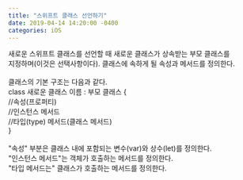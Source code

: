 ```yaml
---
title: "스위프트 클래스 선언하기"
date: 2019-04-14 14:20:00 -0400
categories: iOS
---
```

새로운 스위프트 클래스를 선언할 때 새로운 클래스가 상속받는 부모 클래스를<br>
지정하며(이것은 선택사항이다). 클래스에 속하게 될 속성과 메서드를 정의한다.
<br>
<br>
클래스의 기본 구조는 다음과 같다.<br>
class 새로운 클래스 이름 : 부모 클래스 {<br>
//속성(프로퍼티)<br>
//인스턴스 메서드<br>
//타입(type) 메서드(클래스 메서드)<br>
}
<br>
<br>
"속성" 부분은 클래스 내에 포함되는 변수(var)와 상수(let)를 정의한다.
<br>
"인스턴스 메서드"는 객체가 호출하는 메서드를 정의한다.
<br>
"타입 메서드는" 클래스가 호출하는 메서드를 정의한다.
<br>
<br>

